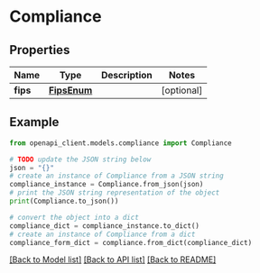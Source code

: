 # Compliance


## Properties

Name | Type | Description | Notes
------------ | ------------- | ------------- | -------------
**fips** | [**FipsEnum**](FipsEnum.md) |  | [optional] 

## Example

```python
from openapi_client.models.compliance import Compliance

# TODO update the JSON string below
json = "{}"
# create an instance of Compliance from a JSON string
compliance_instance = Compliance.from_json(json)
# print the JSON string representation of the object
print(Compliance.to_json())

# convert the object into a dict
compliance_dict = compliance_instance.to_dict()
# create an instance of Compliance from a dict
compliance_form_dict = compliance.from_dict(compliance_dict)
```
[[Back to Model list]](../README.md#documentation-for-models) [[Back to API list]](../README.md#documentation-for-api-endpoints) [[Back to README]](../README.md)


